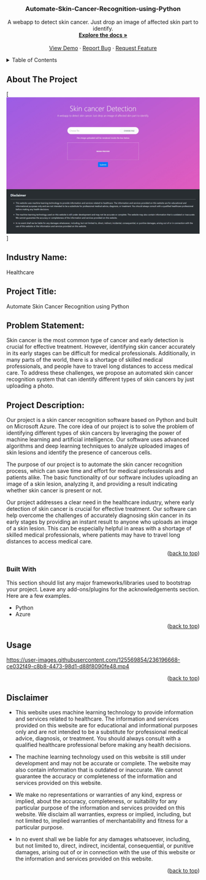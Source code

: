 
<!-- Improved compatibility of back to top link: See: https://github.com/othneildrew/Best-README-Template/pull/73 -->
<a name="readme-top"></a>
<!--
*** Thanks for checking out the Best-README-Template. If you have a suggestion
*** that would make this better, please fork the repo and create a pull request
*** or simply open an issue with the tag "enhancement".
*** Don't forget to give the project a star!
*** Thanks again! Now go create something AMAZING! :D
-->






<!-- PROJECT LOGO -->
<br />
<!-- <div align="center">
    <a href="https://github.com/othneildrew/Best-README-Template">
        <img src="images/logo.png" alt="Logo" width="80" height="80">
    </a> -->

<h3 align="center">Automate-Skin-Cancer-Recognition-using-Python</h3>

<p align="center">
    A webapp to detect skin cancer. Just drop an image of affected skin part to identify.
    <br />
    <a href="https://github.com/Urva-Maheshwari/Automate-Skin-Cancer-Recognition-using-Python"><strong>Explore the docs
            »</strong></a>
    <br />
    <br />
    <a href="https://github.com/Urva-Maheshwari/Automate-Skin-Cancer-Recognition-using-Python">View Demo</a>
    ·
    <a href="https://github.com/Urva-Maheshwari/Automate-Skin-Cancer-Recognition-using-Python/issues">Report Bug</a>
    ·
    <a href="https://github.com/Urva-Maheshwari/Automate-Skin-Cancer-Recognition-using-Python/issues">Request
        Feature</a>
</p>
</div>



<!-- TABLE OF CONTENTS -->
<details>
    <summary>Table of Contents</summary>
    <ol>
        <li>
            <a href="#about-the-project">About The Project</a>
            <ul>
                <li><a href="#built-with">Built With</a></li>
            </ul>
        </li>
</details>



<!-- ABOUT THE PROJECT -->
## About The Project
[![Product Name Screen Shot][product-screenshot]]

<p>
<h2><b>Industry Name: </b></h2>
Healthcare
</p>

<p>
<h2><b>Project Title: </b></h2>
Automate Skin Cancer Recognition using Python
</p>

<p>
<h2><b>
        Problem Statement:
    </b></h2>
Skin cancer is the most common type of cancer and early detection is crucial for effective treatment. However,
identifying skin cancer accurately in its early stages can be difficult for medical professionals. Additionally, in many
parts of the world, there is a shortage of skilled medical professionals, and people have to travel long distances to
access medical care. To address these challenges, we propose an automated skin cancer recognition system that can
identify different types of skin cancers by just uploading a photo.
</p>

<p>
<h2><b>
        Project Description:
    </b></h2>
Our project is a skin cancer recognition software based on Python and built on Microsoft Azure. The core idea of our
project is to solve the problem of identifying different types of skin cancers by leveraging the power of machine
learning and artificial intelligence. Our software uses advanced algorithms and deep learning techniques to analyze
uploaded images of skin lesions and identify the presence of cancerous cells.

The purpose of our project is to automate the skin cancer recognition process, which can save time and effort for
medical professionals and patients alike. The basic functionality of our software includes uploading an image of a skin
lesion, analyzing it, and providing a result indicating whether skin cancer is present or not.

Our project addresses a clear need in the healthcare industry, where early detection of skin cancer is crucial for
effective treatment. Our software can help overcome the challenges of accurately diagnosing skin cancer in its early
stages by providing an instant result to anyone who uploads an image of a skin lesion. This can be especially helpful in
areas with a shortage of skilled medical professionals, where patients may have to travel long distances to access
medical care.
</p>

<p align="right">(<a href="#readme-top">back to top</a>)</p>



### Built With

This section should list any major frameworks/libraries used to bootstrap your project. Leave any add-ons/plugins for
the acknowledgements section. Here are a few examples.

* Python
* Azure


<p align="right">(<a href="#readme-top">back to top</a>)</p>




<!-- USAGE EXAMPLES -->
## Usage

<p>

https://user-images.githubusercontent.com/125569854/236196668-ce032f49-c8b8-4473-98d1-d88f8090fe48.mp4

</p>

<p align="right">(<a href="#readme-top">back to top</a>)</p>



<!-- ACKNOWLEDGMENTS -->
## Disclaimer

* This website uses machine learning technology to provide information and services related to healthcare. The information and services provided on this website are for educational and informational purposes only and are not intended to be a substitute for professional medical advice, diagnosis, or treatment. You should always consult with a qualified healthcare professional before making any health decisions.

* The machine learning technology used on this website is still under development and may not be accurate or complete. The website may also contain information that is outdated or inaccurate. We cannot guarantee the accuracy or completeness of the information and services provided on this website.

* We make no representations or warranties of any kind, express or implied, about the accuracy, completeness, or suitability for any particular purpose of the information and services provided on this website. We disclaim all warranties, express or implied, including, but not limited to, implied warranties of merchantability and fitness for a particular purpose.

* In no event shall we be liable for any damages whatsoever, including, but not limited to, direct, indirect, incidental, consequential, or punitive damages, arising out of or in connection with the use of this website or the information and services provided on this website.

<p align="right">(<a href="#readme-top">back to top</a>)</p>



<!-- MARKDOWN LINKS & IMAGES -->
<!-- https://www.markdownguide.org/basic-syntax/#reference-style-links -->
[contributors-shield]:
https://img.shields.io/github/contributors/othneildrew/Best-README-Template.svg?style=for-the-badge
[contributors-url]: https://github.com/Urva-Maheshwari/Automate-Skin-Cancer-Recognition-using-Python/graphs/contributors
[forks-shield]: https://img.shields.io/github/forks/othneildrew/Best-README-Template.svg?style=for-the-badge
[forks-url]: https://github.com/Urva-Maheshwari/Automate-Skin-Cancer-Recognition-using-Python/network/members
[stars-shield]: https://img.shields.io/github/stars/othneildrew/Best-README-Template.svg?style=for-the-badge
[stars-url]: https://github.com/othneildrew/Best-README-Template/stargazers
[issues-shield]: https://img.shields.io/github/issues/othneildrew/Best-README-Template.svg?style=for-the-badge
[issues-url]: https://github.com/Urva-Maheshwari/Automate-Skin-Cancer-Recognition-using-Python/issues
[license-shield]: https://img.shields.io/github/license/othneildrew/Best-README-Template.svg?style=for-the-badge
[license-url]: https://github.com/othneildrew/Best-README-Template/blob/master/LICENSE.txt
[linkedin-shield]: https://img.shields.io/badge/-LinkedIn-black.svg?style=for-the-badge&logo=linkedin&colorB=555
[linkedin-url]: https://linkedin.com/in/othneildrew
[product-screenshot]: templates/demo_image.jpeg
[Bootstrap.com]: https://img.shields.io/badge/Bootstrap-563D7C?style=for-the-badge&logo=bootstrap&logoColor=white
[Bootstrap-url]: https://getbootstrap.com
[JQuery.com]: https://img.shields.io/badge/jQuery-0769AD?style=for-the-badge&logo=jquery&logoColor=white
[JQuery-url]: https://jquery.com
